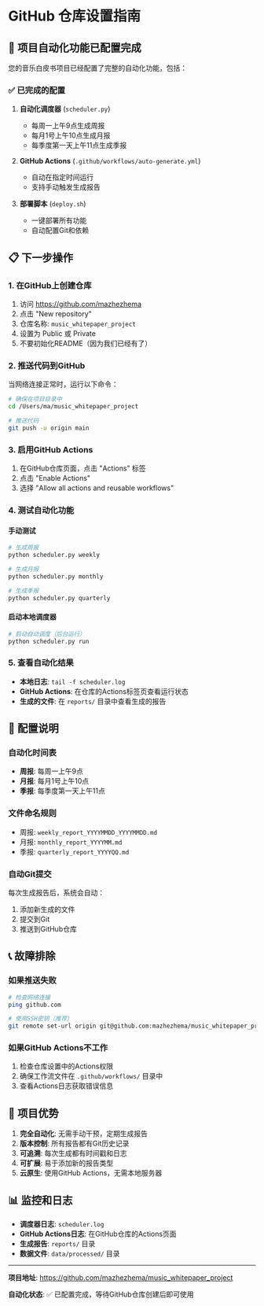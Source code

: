 # GitHub 仓库设置指南

## 🚀 项目自动化功能已配置完成

您的音乐白皮书项目已经配置了完整的自动化功能，包括：

### ✅ 已完成的配置

1. **自动化调度器** (`scheduler.py`)
   - 每周一上午9点生成周报
   - 每月1号上午10点生成月报
   - 每季度第一天上午11点生成季报

2. **GitHub Actions** (`.github/workflows/auto-generate.yml`)
   - 自动在指定时间运行
   - 支持手动触发生成报告

3. **部署脚本** (`deploy.sh`)
   - 一键部署所有功能
   - 自动配置Git和依赖

## 📋 下一步操作

### 1. 在GitHub上创建仓库

1. 访问 https://github.com/mazhezhema
2. 点击 "New repository"
3. 仓库名称: `music_whitepaper_project`
4. 设置为 Public 或 Private
5. 不要初始化README（因为我们已经有了）

### 2. 推送代码到GitHub

当网络连接正常时，运行以下命令：

```bash
# 确保在项目目录中
cd /Users/ma/music_whitepaper_project

# 推送代码
git push -u origin main
```

### 3. 启用GitHub Actions

1. 在GitHub仓库页面，点击 "Actions" 标签
2. 点击 "Enable Actions"
3. 选择 "Allow all actions and reusable workflows"

### 4. 测试自动化功能

#### 手动测试
```bash
# 生成周报
python scheduler.py weekly

# 生成月报
python scheduler.py monthly

# 生成季报
python scheduler.py quarterly
```

#### 启动本地调度器
```bash
# 启动自动调度（后台运行）
python scheduler.py run
```

### 5. 查看自动化结果

- **本地日志**: `tail -f scheduler.log`
- **GitHub Actions**: 在仓库的Actions标签页查看运行状态
- **生成的文件**: 在 `reports/` 目录中查看生成的报告

## 🔧 配置说明

### 自动化时间表
- **周报**: 每周一上午9点
- **月报**: 每月1号上午10点
- **季报**: 每季度第一天上午11点

### 文件命名规则
- 周报: `weekly_report_YYYYMMDD_YYYYMMDD.md`
- 月报: `monthly_report_YYYYMM.md`
- 季报: `quarterly_report_YYYYQQ.md`

### 自动Git提交
每次生成报告后，系统会自动：
1. 添加新生成的文件
2. 提交到Git
3. 推送到GitHub仓库

## 📞 故障排除

### 如果推送失败
```bash
# 检查网络连接
ping github.com

# 使用SSH密钥（推荐）
git remote set-url origin git@github.com:mazhezhema/music_whitepaper_project.git
```

### 如果GitHub Actions不工作
1. 检查仓库设置中的Actions权限
2. 确保工作流文件在 `.github/workflows/` 目录中
3. 查看Actions日志获取错误信息

## 🎯 项目优势

1. **完全自动化**: 无需手动干预，定期生成报告
2. **版本控制**: 所有报告都有Git历史记录
3. **可追溯**: 每次生成都有时间戳和日志
4. **可扩展**: 易于添加新的报告类型
5. **云原生**: 使用GitHub Actions，无需本地服务器

## 📊 监控和日志

- **调度器日志**: `scheduler.log`
- **GitHub Actions日志**: 在GitHub仓库的Actions页面
- **生成报告**: `reports/` 目录
- **数据文件**: `data/processed/` 目录

---

**项目地址**: https://github.com/mazhezhema/music_whitepaper_project

**自动化状态**: ✅ 已配置完成，等待GitHub仓库创建后即可使用 
